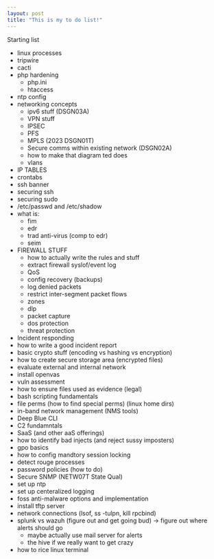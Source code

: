 ```yaml
---
layout: post
title: "This is my to do list!"
---
```


Starting list
- linux processes
- tripwire
- cacti
- php hardening
	- php.ini
	- htaccess
- ntp config
- networking concepts
	- ipv6 stuff (DSGN03A)
	- VPN stuff
	- IPSEC
	- PFS
	- MPLS (2023 DSGN01T)
	- Secure comms within existing network (DSGN02A)
	- how to make that diagram ted does
	- vlans
- IP TABLES
- crontabs
- ssh banner
- securing ssh
- securing sudo
- /etc/passwd and /etc/shadow
- what is:
	- fim
	- edr
	- trad anti-virus (comp to edr)
	- seim
- FIREWALL STUFF
	- how to actually write the rules and stuff
	- extract firewall syslof/event log
	- QoS
	- config recovery (backups)
	- log denied packets
	- restrict inter-segment packet flows
	- zones
	- dlp
	- packet capture
	- dos protection
	- threat protection
- Incident responding
- how to write a good incident report
- basic crypto stuff (encoding vs hashing vs encryption)
- how to create secure storage area (encrypted files)
- evaluate external and internal network
- install openvas
- vuln assessment
- how to ensure files used as evidence (legal)
- bash scripting fundamentals
- file perms (how to find special perms) (linux home dirs)
- in-band network management (NMS tools)
- Deep Blue CLI
- C2 fundamntals
- SaaS (and other aaS offerings)
- how to identify bad injects (and reject sussy imposters)
- gpo basics
- how to config mandtory session locking
- detect rouge processes
- password policies (how to do)
- Secure SNMP (NETW07T State Qual)
- set up ntp
- set up centeralized logging
- foss anti-malware options and implementation
- install tftp server
- network connections (lsof, ss -tulpn, kill rpcbind)
- splunk vs wazuh (figure out and get going bud) -> figure out where alerts should go
	- maybe actually use mail server for alerts
	- the hive if we really want to get crazy
- how to rice linux terminal

